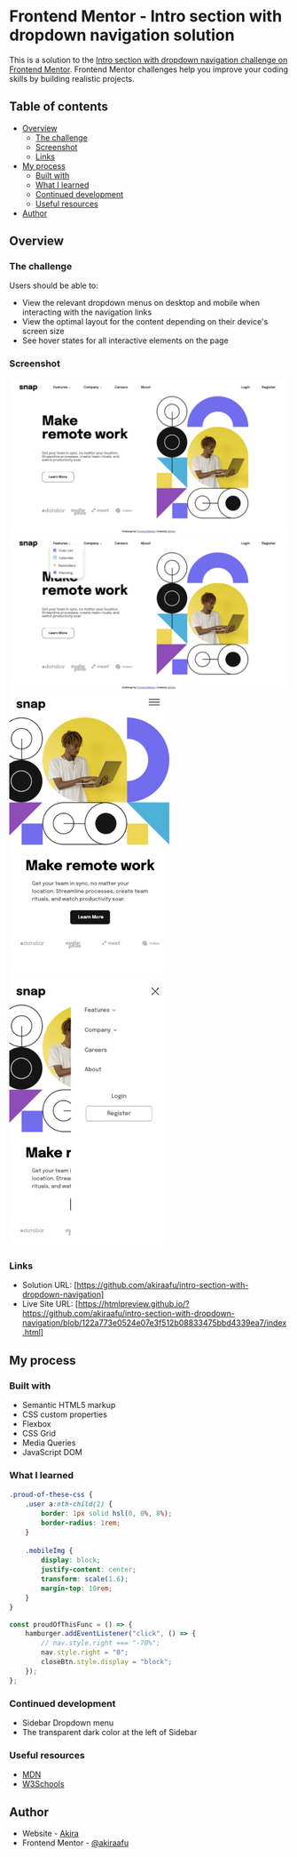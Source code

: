# Frontend Mentor - Intro section with dropdown navigation solution

This is a solution to the [Intro section with dropdown navigation challenge on Frontend Mentor](https://www.frontendmentor.io/challenges/intro-section-with-dropdown-navigation-ryaPetHE5). Frontend Mentor challenges help you improve your coding skills by building realistic projects.

## Table of contents

-   [Overview](#overview)
    -   [The challenge](#the-challenge)
    -   [Screenshot](#screenshot)
    -   [Links](#links)
-   [My process](#my-process)
    -   [Built with](#built-with)
    -   [What I learned](#what-i-learned)
    -   [Continued development](#continued-development)
    -   [Useful resources](#useful-resources)
-   [Author](#author)

## Overview

### The challenge

Users should be able to:

-   View the relevant dropdown menus on desktop and mobile when interacting with the navigation links
-   View the optimal layout for the content depending on their device's screen size
-   See hover states for all interactive elements on the page

### Screenshot

![](./pc.png)
![](./pc-submenu.png)
![](./mobile.png)
![](./mobile-menu.png)

### Links

-   Solution URL: [https://github.com/akiraafu/intro-section-with-dropdown-navigation]
-   Live Site URL: [https://htmlpreview.github.io/?https://github.com/akiraafu/intro-section-with-dropdown-navigation/blob/122a773e0524e07e3f512b08833475bbd4339ea7/index.html]

## My process

### Built with

-   Semantic HTML5 markup
-   CSS custom properties
-   Flexbox
-   CSS Grid
-   Media Queries
-   JavaScript DOM

### What I learned

```css
.proud-of-these-css {
    .user a:nth-child(2) {
        border: 1px solid hsl(0, 0%, 8%);
        border-radius: 1rem;
    }

    .mobileImg {
        display: block;
        justify-content: center;
        transform: scale(1.6);
        margin-top: 10rem;
    }
}
```

```js
const proudOfThisFunc = () => {
    hamburger.addEventListener("click", () => {
        // nav.style.right === "-70%";
        nav.style.right = "0";
        closeBtn.style.display = "block";
    });
};
```

### Continued development

-   Sidebar Dropdown menu
-   The transparent dark color at the left of Sidebar

### Useful resources

-   [MDN](https://developer.mozilla.org/en-US/)
-   [W3Schools](https://www.w3schools.com/)

## Author

-   Website - [Akira](https://github.com/akiraafu)
-   Frontend Mentor - [@akiraafu](https://www.frontendmentor.io/profile/akiraafu)
